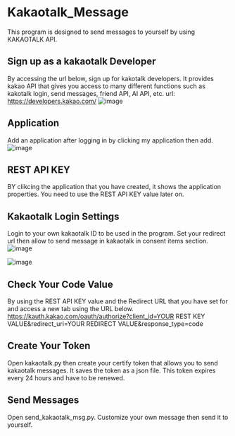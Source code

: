 # Kakaotalk_Message
This program is designed to send messages to yourself by using KAKAOTALK API.

## Sign up as a kakaotalk Developer
By accessing the url below, sign up for kakotalk developers. It provides kakao API that gives you access to many different functions such as kakotalk login, send messages, friend API, AI API, etc. 
url: https://developers.kakao.com/ 
![image](https://github.com/kalex79126/Kakaotalk_msg/assets/122379584/454f18ec-d09d-4d75-999c-ac5b919faa5a)

## Application
Add an application after logging in by clicking my application then add.
![image](https://github.com/kalex79126/Kakaotalk_msg/assets/122379584/585e5314-d8a0-497c-833c-ca3bda15096b)

## REST API KEY
BY clikcing the application that you have created, it shows the application properties. You need to use the REST API KEY value later on.

## Kakaotalk Login Settings
Login to your own kakaotalk ID to be used in the program. Set your redirect url then allow to send message in kakaotalk in consent items section.
![image](https://github.com/kalex79126/Kakaotalk_msg/assets/122379584/e3ad91a6-6f2d-4085-ace2-5278eab24211)

![image](https://github.com/kalex79126/Kakaotalk_msg/assets/122379584/70e6c3d4-ef54-449a-a1a2-7e93cb233199)

## Check Your Code Value
By using the REST API KEY value and the Redirect URL that you have set for and access a new tab using the URL below.
https://kauth.kakao.com/oauth/authorize?client_id=YOUR REST KEY VALUE&redirect_uri=YOUR REDIRECT VALUE&response_type=code 

## Create Your Token
Open kakaotalk.py then create your certify token that allows you to send kakaotalk messages. It saves the token as a json file. This token expires every 24 hours and have to be renewed.

## Send Messages
Open send_kakaotalk_msg.py. Customize your own message then send it to yourself.
